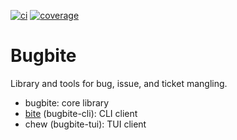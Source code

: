 [![ci](https://github.com/radhermit/bugbite/workflows/ci/badge.svg)](https://github.com/radhermit/bugbite/actions/workflows/ci.yml)
[![coverage](https://codecov.io/gh/radhermit/bugbite/branch/main/graph/badge.svg)](https://codecov.io/gh/radhermit/bugbite)

# Bugbite

Library and tools for bug, issue, and ticket mangling.

- bugbite: core library
- [bite] (bugbite-cli): CLI client
- chew (bugbite-tui): TUI client

[bite]: <https://github.com/radhermit/bugbite/tree/main/crates/cli>
